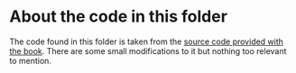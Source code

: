 # About the code in this folder

The code found in this folder is taken from the [source code provided with the book](https://man7.org/tlpi/code/index.html).
There are some small modifications to it but nothing too relevant to mention.
